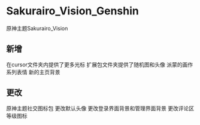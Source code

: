 # Sakurairo_Vision_Genshin
原神主题Sakurairo_Vision

## 新增
在cursor文件夹内提供了更多光标
扩展包文件夹提供了随机图和头像
派蒙的画作系列表情
新的主页背景

## 更改
原神主题社交图标包
更改默认头像
更改登录界面背景和管理界面背景
更改评论区等级图标
